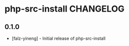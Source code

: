 php-src-install CHANGELOG
=========================

0.1.0
-----
- [falz-yineng] - Initial release of php-src-install
